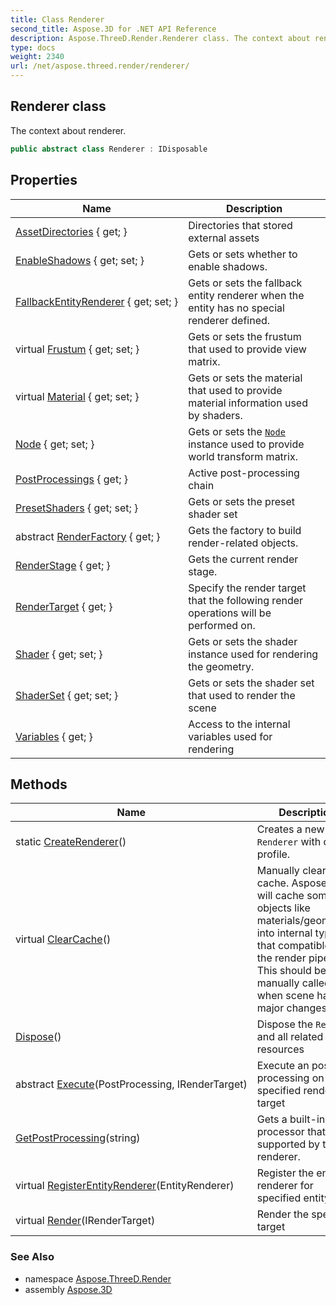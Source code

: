 ```yaml
---
title: Class Renderer
second_title: Aspose.3D for .NET API Reference
description: Aspose.ThreeD.Render.Renderer class. The context about renderer
type: docs
weight: 2340
url: /net/aspose.threed.render/renderer/
---
```

## Renderer class

The context about renderer.

```csharp
public abstract class Renderer : IDisposable
```

## Properties

| Name | Description |
| --- | --- |
| [AssetDirectories](../../aspose.threed.render/renderer/assetdirectories/) { get; } | Directories that stored external assets |
| [EnableShadows](../../aspose.threed.render/renderer/enableshadows/) { get; set; } | Gets or sets whether to enable shadows. |
| [FallbackEntityRenderer](../../aspose.threed.render/renderer/fallbackentityrenderer/) { get; set; } | Gets or sets the fallback entity renderer when the entity has no special renderer defined. |
| virtual [Frustum](../../aspose.threed.render/renderer/frustum/) { get; set; } | Gets or sets the frustum that used to provide view matrix. |
| virtual [Material](../../aspose.threed.render/renderer/material/) { get; set; } | Gets or sets the material that used to provide material information used by shaders. |
| [Node](../../aspose.threed.render/renderer/node/) { get; set; } | Gets or sets the [`Node`](./node/) instance used to provide world transform matrix. |
| [PostProcessings](../../aspose.threed.render/renderer/postprocessings/) { get; } | Active post-processing chain |
| [PresetShaders](../../aspose.threed.render/renderer/presetshaders/) { get; set; } | Gets or sets the preset shader set |
| abstract [RenderFactory](../../aspose.threed.render/renderer/renderfactory/) { get; } | Gets the factory to build render-related objects. |
| [RenderStage](../../aspose.threed.render/renderer/renderstage/) { get; } | Gets the current render stage. |
| [RenderTarget](../../aspose.threed.render/renderer/rendertarget/) { get; } | Specify the render target that the following render operations will be performed on. |
| [Shader](../../aspose.threed.render/renderer/shader/) { get; set; } | Gets or sets the shader instance used for rendering the geometry. |
| [ShaderSet](../../aspose.threed.render/renderer/shaderset/) { get; set; } | Gets or sets the shader set that used to render the scene |
| [Variables](../../aspose.threed.render/renderer/variables/) { get; } | Access to the internal variables used for rendering |

## Methods

| Name | Description |
| --- | --- |
| static [CreateRenderer](../../aspose.threed.render/renderer/createrenderer/)() | Creates a new `Renderer` with default profile. |
| virtual [ClearCache](../../aspose.threed.render/renderer/clearcache/)() | Manually clear the cache. Aspose.3D will cache some objects like materials/geometries into internal types that compatible with the render pipeline. This should be manually called when scene has major changes. |
| [Dispose](../../aspose.threed.render/renderer/dispose/)() | Dispose the `Renderer` and all related resources |
| abstract [Execute](../../aspose.threed.render/renderer/execute/)(PostProcessing, IRenderTarget) | Execute an post processing on specified render target |
| [GetPostProcessing](../../aspose.threed.render/renderer/getpostprocessing/)(string) | Gets a built-in post-processor that supported by the renderer. |
| virtual [RegisterEntityRenderer](../../aspose.threed.render/renderer/registerentityrenderer/)(EntityRenderer) | Register the entity renderer for specified entity |
| virtual [Render](../../aspose.threed.render/renderer/render/)(IRenderTarget) | Render the specified target |

### See Also

* namespace [Aspose.ThreeD.Render](../../aspose.threed.render/)
* assembly [Aspose.3D](../../)


